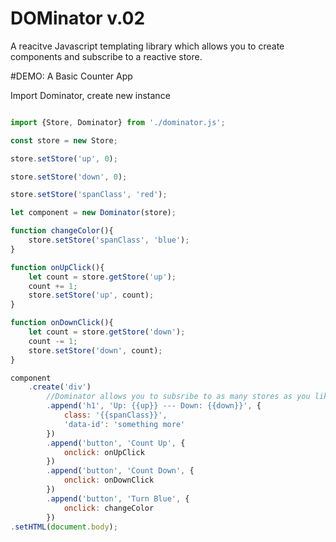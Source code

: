 # DOMinator v.02

A reacitve Javascript templating library which allows you to create components and subscribe to a reactive store. 

#DEMO: A Basic Counter App

Import Dominator, create new instance

```javascript

import {Store, Dominator} from './dominator.js';

const store = new Store;

store.setStore('up', 0);

store.setStore('down', 0);

store.setStore('spanClass', 'red');

let component = new Dominator(store);

function changeColor(){
    store.setStore('spanClass', 'blue');
}

function onUpClick(){
    let count = store.getStore('up');
    count += 1;
    store.setStore('up', count);
}

function onDownClick(){
    let count = store.getStore('down');
    count -= 1;
    store.setStore('down', count);
}

component
    .create('div')
        //Dominator allows you to subsribe to as many stores as you like
        .append('h1', 'Up: {{up}} --- Down: {{down}}', {
            class: '{{spanClass}}',
            'data-id': 'something more'
        })
        .append('button', 'Count Up', {
            onclick: onUpClick
        })
        .append('button', 'Count Down', {
            onclick: onDownClick
        })
        .append('button', 'Turn Blue', {
            onclick: changeColor
        })
.setHTML(document.body);

```
